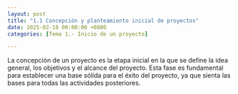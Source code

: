 ```yaml
---
layout: post
title: "1.1 Concepción y planteamiento inicial de proyectos"
date: 2025-02-18 00:00:00 +0800
categories: [Tema 1.- Inicio de un proyecto]

---
```

<p>La concepción de un proyecto es la etapa inicial en la que se define la idea general, los
objetivos y el alcance del proyecto. Esta fase es fundamental para establecer una base
sólida para el éxito del proyecto, ya que sienta las bases para todas las actividades
posteriores.</p>

